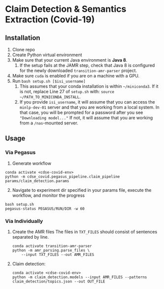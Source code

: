 # Claim Detection & Semantics Extraction (Covid-19)

## Installation

1. Clone repo
2. Create Python virtual environment
3. Make sure that your current Java environment is **Java 8**.
   1. If the setup fails at the JAMR step, check that Java 8 is configured
      for the newly downloaded `transition-amr-parser` project.
4. Make sure `cuda` is enabled if you are on a machine with a GPU.
4. Run `bash setup.sh [$isi_username]`
   1. This assumes that your conda installation is within `~/miniconda3`. If it is not, replace Line 27 of `setup.sh` with: `source ~/PATH_TO_MINICONDA_INSTALL`.
   2. If you provide `isi_username`, it will assume that you can access
      the `minlp-dev-01` server and that you are working from a local system.
      In that case, you will be prompted for a password after you see
      `"Downloading model..."`
      If not, it will assume that you are working from a `/nas`-mounted server.

## Usage

### Via Pegasus

1. Generate workflow
```
conda activate <cdse-covid-env>
python -m cdse_covid.pegasus_pipeline.claim_pipeline params/claim_detection.params
```
2. Navigate to experiment dir specified in your params file, execute the workflow, and monitor the progress
```
bash setup.sh
pegasus-status PEGASUS/RUN/DIR -w 60
```

### Via Individually

1. Create the AMR files
   The files in `TXT_FILES` should consist of sentences separated by line.
   ```
   conda activate transition-amr-parser
   python -m amr_parsing.parse_files \
       --input TXT_FILES --out AMR_FILES
   ```
2. Claim detection:
   ```
   conda activate <cdse-covid-env>
   python -m claim_detection.models --input AMR_FILES --patterns claim_detection/topics.json --out OUT_FILE
   ```
